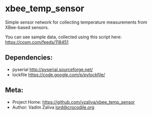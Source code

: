 xbee_temp_sensor
================

Simple sensor network for collecting temperature measurements from XBee-based sensors.

You can see sample data, collected using this script here: https://cosm.com/feeds/118451

Dependencies:
-------------

* pyserial http://pyserial.sourceforge.net/
* lockfile https://code.google.com/p/pylockfile/

Meta:
-------------

* Project Home: https://github.com/vzaliva/xbee_temp_sensor
* Author: Vadim Zaliva <lord@crocodile.org>
